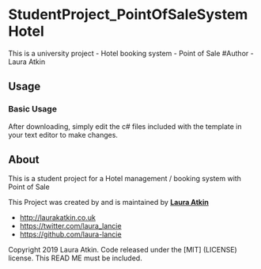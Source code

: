 # StudentProject_PointOfSaleSystemHotel
This is a university project - Hotel booking system - Point of Sale
#Author - Laura Atkin 

## Usage

### Basic Usage

After downloading, simply edit the c# files included with the template in your text editor to make changes. 

## About

This is a student project for a Hotel management / booking system with Point of Sale

This Project was created by and is maintained by **[Laura Atkin](http://laurakatkin.co.uk/)**
* http://laurakatkin.co.uk
* https://twitter.com/laura_lancie
* https://github.com/laura-lancie


Copyright 2019 Laura Atkin. Code released under the [MIT] (LICENSE) license. This READ ME must be included. 
